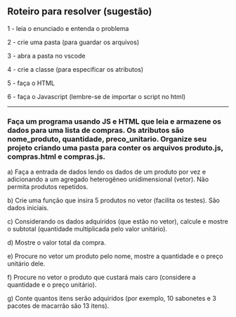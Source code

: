 ## Roteiro para resolver (sugestão)

1 - leia o enunciado e entenda o problema

2 - crie uma pasta (para guardar os arquivos)

3 - abra a pasta no vscode

4 - crie a classe (para especificar os atributos)

5 - faça o HTML

6 - faça o Javascript (lembre-se de importar o script no html)

--- 


### Faça um programa usando JS e HTML que leia e armazene os dados para uma lista de compras. Os atributos são nome_produto, quantidade, preco_unitario. Organize seu projeto criando uma pasta para conter os arquivos produto.js, compras.html e compras.js.

a) Faça a entrada de dados lendo os dados de um produto por vez e adicionando a um agregado heterogêneo unidimensional (vetor). Não permita produtos repetidos.

b) Crie uma função que insira 5 produtos no vetor (facilita os testes). São dados iniciais.

c) Considerando os dados adquiridos (que estão no vetor), calcule e mostre o subtotal (quantidade multiplicada pelo valor unitário).

d) Mostre o valor total da compra.

e) Procure no vetor um produto pelo nome, mostre a quantidade e o preço unitário dele.

f) Procure no vetor o produto que custará mais caro (considere a quantidade e o preço unitário).

g) Conte quantos itens serão adquiridos (por exemplo, 10 sabonetes e 3 pacotes de macarrão são 13 itens).

